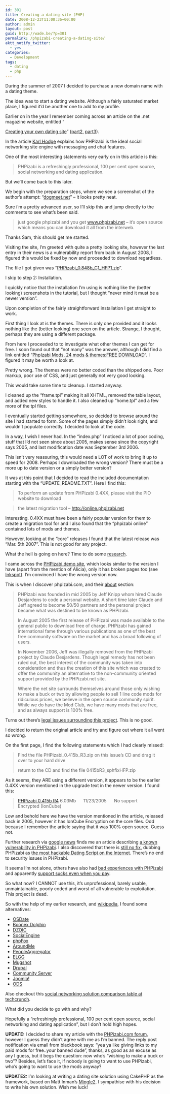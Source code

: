 ```yaml
---
id: 301
title: Creating a dating site (PHP)
date: 2008-12-23T11:00:36+00:00
author: admin
layout: post
guid: http://wade.be/?p=301
permalink: /phpizabi-creating-a-dating-site/
aktt_notify_twitter:
  - yes
categories:
  - Development
tags:
  - dating
  - php
---
```

<p class="lead">
  During the summer of 2007 I decided to purchase a new domain name with a dating theme.
</p>

The idea was to start a dating website. Although a fairly saturated market place, I figured it&#8217;d be another one to add to my profile.

<!--more-->Earlier on in the year I remember coming across an article on the .net magazine website, entitled &#8220;

[Creating your own dating site](http://www.netmag.co.uk/zine/develop-tutorials/date_part1)&#8221; ([part2](http://www.netmag.co.uk/zine/develop-tutorials/date_part2), [part3](http://www.netmag.co.uk/zine/develop-tutorials/date_part3)).

In the article [Karl Hodge](http://www.spodgod.com/) explains how PHPizabi is the ideal social networking site engine with messaging and chat features.

One of the most interesting statements very early on in this article is this:

> PHPizabi is a refreshingly professional, 100 per cent open source, social networking and dating application.

But we&#8217;ll come back to this later.

We begin with the preparation steps, where we see a screenshot of the author&#8217;s attempt: &#8220;[dogmeet.net](http://dogmeet.net/)&#8221; &#8211; it looks pretty neat.

Sure i&#8217;m a pretty advanced user, so I&#8217;ll skip this and jump directly to the comments to see what&#8217;s been said.

> just google phpizabi and you get <a href="http://www.phpizabi.net/" target="_blank">www.phpizabi.net</a> &#8211; it&#8217;s open source which means you can download it all from the interweb.

Thanks Sam, this should get me started.

Visiting the site, I&#8217;m greeted with quite a pretty looking site, however the last entry in their news is a vulnerability report from back in August 2008, I figured this would be fixed by now and proceeded to download regardless.

The file I got given was &#8220;[PHPizabi\_0.848b\_C1_HFP1.zip](http://www.phpizabi.net/?L=downloads.downloadcore&X=dist.core.download&latest=1)&#8220;.

I skip to step 2: Installation.

I quickly notice that the installation I&#8217;m using is nothing like the (better looking) screenshots in the tutorial, but I thought &#8220;never mind it must be a newer version&#8221;.

Upon completion of the fairly straightforward installation I get straight to work.

First thing I look at is the themes. There is only one provided and it looks nothing like the (better looking) one seen on the article. Strange, I thought, perhaps they are using a different package.

From here I proceeded to to investigate what other themes I can get for free. I soon found out that &#8220;not many&#8221; was the answer, although I did find a link entitled &#8220;[PhpIzabi Mods, 24 mods & themes:FREE DOWNLOAD](http://digg.com/programming/PhpIzabi_Mods_24_mods_themes_FREE_DOWNLOAD)&#8220;. I figured it may be worth a look at.

Pretty wrong. The themes were no better coded than the shipped one. Poor markup, poor use of CSS, and just generally not very good looking.

This would take some time to cleanup. I started anyway.

I cleaned up the &#8220;frame.tpl&#8221; making it all XHTML, removed the table layout, and added new styles to handle it. I also cleaned up &#8220;home.tpl&#8221; and a few more of the tpl files.

I eventually started getting somewhere, so decided to browse around the site I had started to form. Some of the pages simply didn&#8217;t look right, and wouldn&#8217;t populate correctly. I decided to look at the code.

In a way, I wish I never had. In the &#8220;index.php&#8221; I noticed a lot of poor coding, stuff that I&#8217;d not seen since about 2005, makes sense since the copyright says 2005, and last modification date was September 3rd 2006.

This isn&#8217;t very reassuring, this would need a LOT of work to bring it up to speed for 2008. Perhaps I downloaded the wrong version? There must be a more up to date version or a simply better version?

It was at this point that I decided to read the included documentation starting with the &#8220;UPDATE_README.TXT&#8221;. Here I find this:

> To perform an update from PHPizabi 0.4XX, please visit the PIO website to download
  
> the latest migration tool &#8211; <http://online.phpizabi.net>

Interesting. 0.4XX must have been a fairly popular version for them to create a migration tool for and I also found that the &#8220;phpizabi online&#8221; contained lots of mods and themes.

However, looking at the &#8220;core&#8221; releases I found that the latest release was &#8220;Mar. 5th 2007&#8221;. This is not good for any project.

What the hell is going on here? Time to do some [research](http://www.google.co.uk/search?q=phpizabi).

I came across the [PHPizabi demo site](http://demo.phpizabi.net/), which looks similar to the version I have (apart from the mention of Alicia), only it has broken pages too (see [Inkspot](http://demo.phpizabi.net/?L=inkspot.index)). I&#8217;m convinced I have the wrong version now.

This is when I discover phpizabi.com, and their [about](http://www.phpizabi.com/?L=info.about) section:

> PHPizabi was founded in mid 2005 by Jeff Knipp whom hired Claude Desjardens to code a personal website. A short time later Claude and Jeff agreed to become 50/50 partners and the personal project became what was destined to be known as PHPizabi.
> 
> In August 2005 the first release of PHPizabi was made available to the general public to download free of charge. PHPizabi has gained international fame through various publications as one of the best free community software on the market and has a broad following of users.
> 
> In November 2006, Jeff was illegally removed from the PHPizabi project by Claude Desjardens. Though legal remedy has not been ruled out, the best interest of the community was taken into consideration and thus the creation of this site which was created to offer the community an alternative to the non-community oriented support provided by the PHPizabi.net site.
> 
> Where the net site surrounds themselves around those only wishing to make a buck or two by allowing people to sell 1 line code mods for ridiculous prices, we believe in the open source community spirit. While we do have the Mod Club, we have many mods that are free, and as always support is 100% free.

Turns out there&#8217;s [legal issues surrounding this project](http://chris.instantspot.com/blog/2006/12/15/PHPizabi-got-jacked). This is no good.

I decided to return the original article and try and figure out where it all went so wrong.

On the first page, I find the following statements which I had clearly missed:

> Find the file PHPizabi\_0.415b\_R3.zip on this issue’s CD and drag it over to your hard drive
> 
> return to the CD and find the file 0415bR3_sphfixHFP.zip

As it seems, they ARE using a different version, it appears to be the earlier 0.4XX version mentioned in the upgrade text in the newer version. I found this:

> [PHPizabi 0.415b R4](http://www.phpizabi.net/legacy_packages/PHPizabi_0.415b_R4.zip) 6.03Mb      11/23/2005      No support      Encrypted (IonCube)

Low and behold here we have the version mentioned in the article, released back in 2005, however it has IonCube Encryption on the core files. Odd because I remember the article saying that it was 100% open source. Guess not.

Further research via [google news](http://news.google.co.uk/archivesearch?q=phpizabi) finds me an article describing [a known vulnerability in PHPizabi](http://www.vupen.com/english/advisories/2008/0585). I also discovered that there is [still no fix](http://xforce.iss.net/xforce/xfdb/44509), dubbing PHPizabi as [the most hackable Dating Script on the Internet](http://digg.com/programming/PHPizabi_the_most_hackable_Dating_Script_on_the_Internet_2). There&#8217;s no end to security issues in PHPizabi.

It seems I&#8217;m not alone, others have also had [bad experiences with PHPizabi](http://forums.digitalpoint.com/showthread.php?t=455622) and apparently [support sucks even when you pay](http://www.byrobert.com/robblog/2007/03/03/phpizabis-dating-software-is-greatbut-one-in-support-sucks/).

So what now? I CANNOT use this, it&#8217;s unprofessional, barely usable, unmaintainable, poorly coded and worst of all vulnerable to exploitation. This project is dead.

So with the help of my earlier research, and [wikipedia](http://en.wikipedia.org/wiki/Comparison_of_social_networking_software), I found some alternatives:

  * [OSDate](http://www.tufat.com/s_free_dating_system.htm)
  * [Boonex Dolphin](http://www.boonex.com/products/dolphin/)
  * [DZOIC](http://www.dzoic.com/)
  * [SocialEngine](http://www.socialengine.net/)
  * [phpFox](http://www.phpfox.com/)
  * [AroundMe](http://www.barnraiser.org/aroundme)
  * [PeopleAggregator](http://peopleaggregator.net/)
  * [ELGG](http://elgg.org/)
  * [Mugshot](http://developer.mugshot.org/)
  * [Drupal](http://drupal.org/)
  * [Community Server](http://communityserver.com/)
  * [Joomla!](http://www.joomla.org/)
  * [ODS](http://virtuoso.openlinksw.com/wiki/main/Main/Ods)

Also checkout this [social networking solution comparison table at techcrunch](http://www.techcrunch.com/wp-content/white_label_social_networking_solutions_chart2.html).

What did you decide to go with and why?

Hopefully a &#8220;refreshingly professional, 100 per cent open source, social networking and dating application&#8221;, but I don&#8217;t hold high hopes.

**UPDATE:** I decided to share my article with the [PHPizabi.com forum](http://www.phpizabi.com/forum/), however I guess they didn&#8217;t agree with me as I&#8217;m banned. The reply post notification via email from blackbook says: &#8220;yea ya like giving links to my paid mods for free..your banned dude&#8221;, thanks, as good as an excuse as any I guess, but it begs the question: now who&#8217;s &#8220;wishing to make a buck or two&#8221;? Besides, let&#8217;s face it, if nobody is going to want to use PHPizabi, who&#8217;s going to want to use the mods anyway?

**UPDATE2:** I&#8217;m looking at writing a dating site solution using CakePHP as the framework, based on Matt Inman&#8217;s [Mingle2](http://mingle2.com/blog/view/how-i-built-mingle2). I sympathise with his decision to write his own solution. Wish me luck!